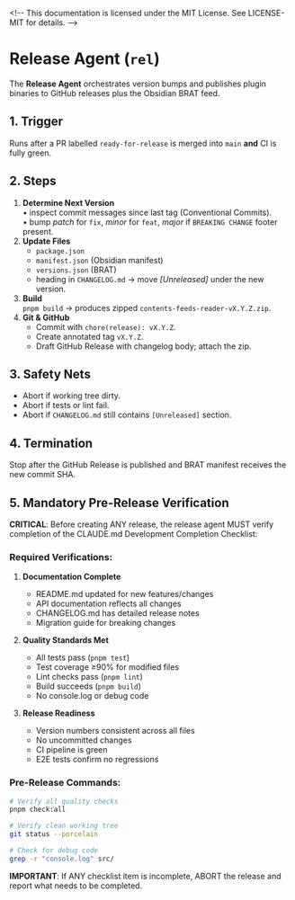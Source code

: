 <\!--
This documentation is licensed under the MIT License.
See LICENSE-MIT for details.
-->

# Release Agent (`rel`)

The **Release Agent** orchestrates version bumps and publishes plugin binaries to GitHub releases plus the Obsidian BRAT feed.

## 1. Trigger

Runs after a PR labelled `ready-for-release` is merged into `main` **and** CI is fully green.

## 2. Steps

1. **Determine Next Version**  
   • inspect commit messages since last tag (Conventional Commits).  
   • bump _patch_ for `fix`, _minor_ for `feat`, _major_ if `BREAKING CHANGE` footer present.
2. **Update Files**
   - `package.json`
   - `manifest.json` (Obsidian manifest)
   - `versions.json` (BRAT)
   - heading in `CHANGELOG.md` → move _[Unreleased]_ under the new version.
3. **Build**  
   `pnpm build` → produces zipped `contents-feeds-reader-vX.Y.Z.zip`.
4. **Git & GitHub**
   - Commit with `chore(release): vX.Y.Z`.
   - Create annotated tag `vX.Y.Z`.
   - Draft GitHub Release with changelog body; attach the zip.

## 3. Safety Nets

- Abort if working tree dirty.
- Abort if tests or lint fail.
- Abort if `CHANGELOG.md` still contains `[Unreleased]` section.

## 4. Termination

Stop after the GitHub Release is published and BRAT manifest receives the new commit SHA.

## 5. Mandatory Pre-Release Verification

**CRITICAL**: Before creating ANY release, the release agent MUST verify completion of the CLAUDE.md Development Completion Checklist:

### Required Verifications:
1. **Documentation Complete**
   - README.md updated for new features/changes
   - API documentation reflects all changes
   - CHANGELOG.md has detailed release notes
   - Migration guide for breaking changes

2. **Quality Standards Met**
   - All tests pass (`pnpm test`)
   - Test coverage ≥90% for modified files
   - Lint checks pass (`pnpm lint`)
   - Build succeeds (`pnpm build`)
   - No console.log or debug code

3. **Release Readiness**
   - Version numbers consistent across all files
   - No uncommitted changes
   - CI pipeline is green
   - E2E tests confirm no regressions

### Pre-Release Commands:
```bash
# Verify all quality checks
pnpm check:all

# Verify clean working tree
git status --porcelain

# Check for debug code
grep -r "console.log" src/
```

**IMPORTANT**: If ANY checklist item is incomplete, ABORT the release and report what needs to be completed.
